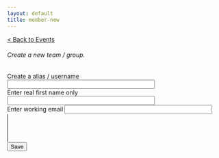 ```yaml
---
layout: default
title: member-new
---
```

<head>
<link rel="stylesheet" href="https://cdn.jsdelivr.net/npm/bootstrap-select@1.13.14/dist/css/bootstrap-select.min.css">

<a href="/sb-admin-jekyll/docs/services/events/" role="button" class="btn btn-success btn-large">< Back to Events</a>

</head>


<div>
    <form id="makeNewMember">
        <div class="card shadow mb-4">
            <div class="card-header py-3">
                <h6 class="m-0 font-weight-bold text-primary">Create a new team / group.</h6>
            </div>
            <div class="card-body">
                <div class="form-group">
                    <label for="alias">Create a alias / username</label>
                    <input class="form-control" type="text" id="alias" name="alias" required
                    minlength="3" maxlength="50" size="40">
                </div>
                <div class="form-group">
                    <label for="first_name">Enter real first name only</label>
                    <input class="form-control" type="text" id="first_name" name="first_name" required
                    minlength="4" maxlength="50" size="40">
                </div>
                  <div class="form-group">
                    <label for="emailmain">Enter working email</label>
                    <input class="form-control" type="email" id="emailmain" name="emailmain" required
                    minlength="4" maxlength="120" size="40">
                </div>
                 <div class="form-group">               
                    <select name="team[]" id="team" class="selectpicker w-100" multiple>
                    </select>
                 </div>
            </div>
            <div>
                <button class="btn btn-primary btn-block" type="submit" id="submitForm">Save</button>
            </div>
        </div>
    </form>
</div>

<script>

    $('form').on('submit', function (event) {
        event.preventDefault()
        //console.log("EVENT FROM FORM 1: ", event);
        memberNew();
    });


     function memberNew(){
        var firstName = document.getElementById("first_name").value;
        var email = document.getElementById("emailmain").value;
        var alias = document.getElementById("alias").value;        
        let team  = $('#team').val();
        memberNewData(alias, firstName, email, team);
     }

 $(document).ready(function() {

     const restHeader = {
            'Authorization':'Bearer keysXtWsXZz4g68dA',
            'Content-Type':'application/json'
        }

    let ddTeam = $('#team');
        ddTeam.empty();
        ddTeam.prop('selectedIndex', 0);

     getTeam();

        function getTeam(){
            $.ajax({
                url: 'https://api.airtable.com/v0/appNBMp3C4tRCcJFy/Team',
                headers: restHeader,
                })
                .then(function(fromAPI){ 
                    let data = fromAPI.records;
                    console.log("Teams: ", data);
                    data.map(function(data2){
                        let id = data2.id;
                        let title = data2.fields.Title
                    ddTeam.append($('<option></option>').attr('value', id).text(title));
                    $(".selectpicker").selectpicker("refresh");
                });
            });
        }

 });
 </script>

<script src="https://cdn.jsdelivr.net/npm/bootstrap-select@1.13.14/dist/js/bootstrap-select.min.js"></script>

